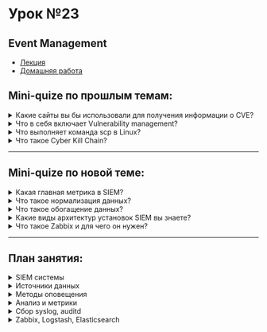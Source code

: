 # Урок №23
## Event Management


* [Лекция](23_SIEM.pdf)
* [Домашняя работа](HW23.md)


## Mini-quize по прошлым темам:

<details>
  <summary>Какие сайты вы бы использовали для получения информации о CVE?</summary>
<br>

- NVD (https://nvd.nist.gov): национальная база данных уязвимостей.
- CVE Details (https://www.cvedetails.com): подробности о CVE.
- Vulners (https://vulners.com): поиск эксплойтов и уязвимостей.
- OTX AlienVault (https://otx.alienvault.com): информация о угрозах и уязвимостях.

*Пример:* при поиске информации о CVE-2023-12345 можно использовать NVD для анализа описания и оценки угрозы.

---

</details>

<details>
  <summary>Что в себя включает Vulnerability management?</summary>
<br>

- **Выявление уязвимостей:** сканеры, анализ.
- **Оценка рисков:** определение критичности уязвимостей.
- **Устранение:** внедрение патчей, обновлений, настроек.
- **Мониторинг:** контроль исправленных систем.

*Пример:* компания использует OpenVAS для сканирования серверов и устраняет обнаруженные уязвимости.

---

</details>

<details>
  <summary>Что выполняет команда scp в Linux?</summary>
<br>

Команда `scp` (Secure Copy Protocol) используется для безопасного копирования файлов между системами через SSH.

Пример команды:  
```bash
scp файл user@remote_host:/remote/path
```

*Пример:* копирование файла `data.txt` на сервер по адресу `192.168.1.10`:  

```bash
scp data.txt user@192.168.1.10:/home/user/
```

---

</details>

<details>
  <summary>Что такое Cyber Kill Chain?</summary>
<br>

Cyber Kill Chain — это модель, описывающая этапы кибератаки, от разведки до достижения целей.

Этапы:
1. **Разведка:** сбор информации о цели.
2. **Вооружение:** подготовка инструментов атаки.
3. **Доставка:** доставка вредоносного кода.
4. **Эксплуатация:** использование уязвимостей.
5. **Установка:** закрепление в системе.
6. **Управление:** связь с сервером атакующего.
7. **Целевое действие:** кража данных, разрушение систем и т.д.

*Пример:* использование модели Cyber Kill Chain для анализа инцидентов в организации.

---

</details>

---

## Mini-quize по новой теме:

<details>
  <summary>Какая главная метрика в SIEM?</summary>
<br>

Главная метрика в SIEM — это **время обнаружения и реагирования на инциденты безопасности (MTTD/MTTR)**.

*Пример:* снижение MTTD с 10 до 5 минут повышает эффективность реагирования на угрозы.

---

</details>

<details>
  <summary>Что такое нормализация данных?</summary>
<br>

Нормализация данных — это процесс приведения логов и событий в единый формат для упрощения анализа в SIEM-системах.

*Пример:* лог доступа Apache и лог SSH нормализуются в единую структуру: "время, пользователь, действие".

---

</details>

<details>
  <summary>Что такое обогащение данных?</summary>
<br>

Обогащение данных — это добавление внешней информации к событиям для улучшения их анализа. 

Примеры данных для обогащения:
- Геолокация IP.
- Информация о владельце домена.
- История уязвимостей.

*Пример:* добавление информации о владельце IP-адреса в лог атаки.

---

</details>

<details>
  <summary>Какие виды архитектур установок SIEM вы знаете?</summary>
<br>

- **Централизованная:** все данные собираются и обрабатываются на одном сервере.
- **Распределённая:** данные анализируются локально, а результаты отправляются в центральную систему.
- **Облачная:** SIEM размещается в облаке и собирает данные отовсюду.

*Пример:* распределённая архитектура используется в компаниях с несколькими филиалами.

---

</details>

<details>
  <summary>Что такое Zabbix и для чего он нужен?</summary>
<br>

Zabbix — это инструмент мониторинга и управления инфраструктурой. 

Функции:
- Мониторинг серверов, сетевого оборудования.
- Настройка оповещений.
- Визуализация данных.

*Пример:* Zabbix используется для мониторинга состояния серверов и уведомления об их перегреве.

---

</details>

---

## План занятия:

<details>
  <summary>SIEM системы</summary>
<br>

- Определение и функции SIEM.
- Примеры популярных решений (Splunk, ELK, QRadar).

*Пример:* использование Splunk для сбора логов из разных источников.

---

</details>

<details>
  <summary>Источники данных</summary>
<br>

- Логи серверов.
- Сетевые события.
- События безопасности (IDS, IPS).

*Пример:* сбор данных с фаервола для анализа трафика.

---

</details>

<details>
  <summary>Методы оповещения</summary>
<br>

- Email-уведомления.
- Интеграция с мессенджерами.
- Дашборды и отчёты.

*Пример:* отправка оповещения в Telegram при обнаружении подозрительного события.

---

</details>

<details>
  <summary>Анализ и метрики</summary>
<br>

- Оценка времени обнаружения (MTTD).
- Оценка времени реагирования (MTTR).
- Частота ложных срабатываний.

*Пример:* анализ метрики MTTR для выявления слабых мест в процессе реагирования.

---

</details>

<details>
  <summary>Сбор syslog, auditd</summary>
<br>

- Настройка сбора данных с серверов через syslog.
- Использование auditd для аудита действий пользователей.

*Пример:* сбор логов sudo с помощью syslog и их анализ.

---

</details>

<details>
  <summary>Zabbix, Logstash, Elasticsearch</summary>
<br>

- Установка и настройка Zabbix для мониторинга.
- Использование Logstash для нормализации данных.
- Elasticsearch для хранения и поиска.

*Пример:* Zabbix отправляет данные о нагрузке сервера в Elasticsearch для дальнейшего анализа.

---

</details>
